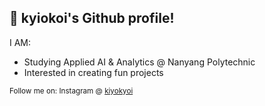 ## :musical_note: kyiokoi's Github profile!

I AM:
- Studying Applied AI & Analytics @ Nanyang Polytechnic
- Interested in creating fun projects


<small> Follow me on:
Instagram @ [kiyokyoi](https://www.instagram.com/kiyokyoi?igsh=MXdpcnI3ZHVqeTlqMg==) </small>
<!--
**kyiokoi/kyiokoi** is a ✨ _special_ ✨ repository because its `README.md` (this file) appears on your GitHub profile.

Here are some ideas to get you started:

- 🔭 I’m currently working on ...
- 🌱 I’m currently learning ...
- 👯 I’m looking to collaborate on ...
- 🤔 I’m looking for help with ...
- 💬 Ask me about ...
- 📫 How to reach me: ...
- 😄 Pronouns: ...
- ⚡ Fun fact: ...
-->
